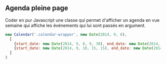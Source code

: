 ## Agenda pleine page
Coder en pur Javascript une classe qui permet d'afficher un agenda en vue semaine qui affiche les événements qui lui sont passés en argument.
``` javascript
new Calendar('.calendar-wrapper', new Date(2014, 9, 6),
  [
    {start_date: new Date(2014, 9, 8, 9, 30), end_date: new Date(2014, 9, 8, 10, 0)},
    {start_date: new Date(2014, 9, 10, 15, 15), end_date: new Date(2014, 9, 10, 15, 30)}
  ]
)
```
